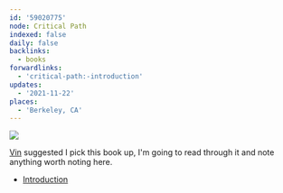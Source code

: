 ```yaml
---
id: '59020775'
node: Critical Path
indexed: false
daily: false
backlinks:
  - books
forwardlinks:
  - 'critical-path:-introduction'
updates:
  - '2021-11-22'
places:
  - 'Berkeley, CA'
---
```

![](images/59020775/EFDPqudWKj.webp " ")

[Vin](https://futureland.tv/vin/) suggested I pick this book up, I'm going to read through it and note anything worth noting here. 


- [Introduction](critical-path:-introduction.md)

